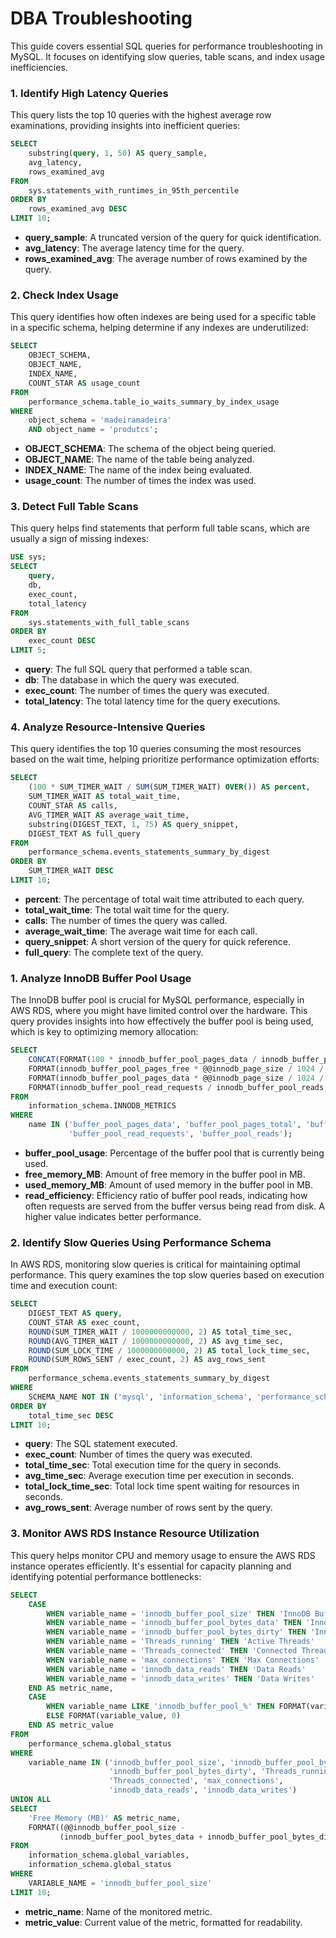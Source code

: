 # DBA Troubleshooting

This guide covers essential SQL queries for performance troubleshooting in MySQL. It focuses on identifying slow queries, table scans, and index usage inefficiencies. 

### 1. Identify High Latency Queries

This query lists the top 10 queries with the highest average row examinations, providing insights into inefficient queries:

```sql
SELECT 
    substring(query, 1, 50) AS query_sample, 
    avg_latency, 
    rows_examined_avg
FROM 
    sys.statements_with_runtimes_in_95th_percentile
ORDER BY 
    rows_examined_avg DESC
LIMIT 10;
```

- **query_sample**: A truncated version of the query for quick identification.
- **avg_latency**: The average latency time for the query.
- **rows_examined_avg**: The average number of rows examined by the query.

### 2. Check Index Usage

This query identifies how often indexes are being used for a specific table in a specific schema, helping determine if any indexes are underutilized:

```sql
SELECT 
    OBJECT_SCHEMA, 
    OBJECT_NAME, 
    INDEX_NAME, 
    COUNT_STAR AS usage_count
FROM 
    performance_schema.table_io_waits_summary_by_index_usage
WHERE 
    object_schema = 'madeiramadeira' 
    AND object_name = 'produtcs';
```

- **OBJECT_SCHEMA**: The schema of the object being queried.
- **OBJECT_NAME**: The name of the table being analyzed.
- **INDEX_NAME**: The name of the index being evaluated.
- **usage_count**: The number of times the index was used.

### 3. Detect Full Table Scans

This query helps find statements that perform full table scans, which are usually a sign of missing indexes:

```sql
USE sys;
SELECT 
    query, 
    db, 
    exec_count, 
    total_latency
FROM 
    sys.statements_with_full_table_scans
ORDER BY 
    exec_count DESC
LIMIT 5;
```

- **query**: The full SQL query that performed a table scan.
- **db**: The database in which the query was executed.
- **exec_count**: The number of times the query was executed.
- **total_latency**: The total latency time for the query executions.

### 4. Analyze Resource-Intensive Queries

This query identifies the top 10 queries consuming the most resources based on the wait time, helping prioritize performance optimization efforts:

```sql
SELECT 
    (100 * SUM_TIMER_WAIT / SUM(SUM_TIMER_WAIT) OVER()) AS percent,
    SUM_TIMER_WAIT AS total_wait_time,
    COUNT_STAR AS calls,
    AVG_TIMER_WAIT AS average_wait_time,
    substring(DIGEST_TEXT, 1, 75) AS query_snippet,
    DIGEST_TEXT AS full_query
FROM 
    performance_schema.events_statements_summary_by_digest
ORDER BY 
    SUM_TIMER_WAIT DESC
LIMIT 10;
```

- **percent**: The percentage of total wait time attributed to each query.
- **total_wait_time**: The total wait time for the query.
- **calls**: The number of times the query was called.
- **average_wait_time**: The average wait time for each call.
- **query_snippet**: A short version of the query for quick reference.
- **full_query**: The complete text of the query.


### 1. **Analyze InnoDB Buffer Pool Usage**

The InnoDB buffer pool is crucial for MySQL performance, especially in AWS RDS, where you might have limited control over the hardware. This query provides insights into how effectively the buffer pool is being used, which is key to optimizing memory allocation:

```sql
SELECT 
    CONCAT(FORMAT(100 * innodb_buffer_pool_pages_data / innodb_buffer_pool_pages_total, 2), '%') AS buffer_pool_usage,
    FORMAT(innodb_buffer_pool_pages_free * @@innodb_page_size / 1024 / 1024, 2) AS free_memory_MB,
    FORMAT(innodb_buffer_pool_pages_data * @@innodb_page_size / 1024 / 1024, 2) AS used_memory_MB,
    FORMAT(innodb_buffer_pool_read_requests / innodb_buffer_pool_reads, 2) AS read_efficiency
FROM 
    information_schema.INNODB_METRICS
WHERE 
    name IN ('buffer_pool_pages_data', 'buffer_pool_pages_total', 'buffer_pool_pages_free', 
             'buffer_pool_read_requests', 'buffer_pool_reads');
```

- **buffer_pool_usage**: Percentage of the buffer pool that is currently being used.
- **free_memory_MB**: Amount of free memory in the buffer pool in MB.
- **used_memory_MB**: Amount of used memory in the buffer pool in MB.
- **read_efficiency**: Efficiency ratio of buffer pool reads, indicating how often requests are served from the buffer versus being read from disk. A higher value indicates better performance.

### 2. **Identify Slow Queries Using Performance Schema**

In AWS RDS, monitoring slow queries is critical for maintaining optimal performance. This query examines the top slow queries based on execution time and execution count:

```sql
SELECT 
    DIGEST_TEXT AS query,
    COUNT_STAR AS exec_count,
    ROUND(SUM_TIMER_WAIT / 1000000000000, 2) AS total_time_sec,
    ROUND(AVG_TIMER_WAIT / 1000000000000, 2) AS avg_time_sec,
    ROUND(SUM_LOCK_TIME / 1000000000000, 2) AS total_lock_time_sec,
    ROUND(SUM_ROWS_SENT / exec_count, 2) AS avg_rows_sent
FROM 
    performance_schema.events_statements_summary_by_digest
WHERE 
    SCHEMA_NAME NOT IN ('mysql', 'information_schema', 'performance_schema', 'sys')
ORDER BY 
    total_time_sec DESC
LIMIT 10;
```

- **query**: The SQL statement executed.
- **exec_count**: Number of times the query was executed.
- **total_time_sec**: Total execution time for the query in seconds.
- **avg_time_sec**: Average execution time per execution in seconds.
- **total_lock_time_sec**: Total lock time spent waiting for resources in seconds.
- **avg_rows_sent**: Average number of rows sent by the query.

### 3. **Monitor AWS RDS Instance Resource Utilization**

This query helps monitor CPU and memory usage to ensure the AWS RDS instance operates efficiently. It's essential for capacity planning and identifying potential performance bottlenecks:

```sql
SELECT 
    CASE 
        WHEN variable_name = 'innodb_buffer_pool_size' THEN 'InnoDB Buffer Pool Size'
        WHEN variable_name = 'innodb_buffer_pool_bytes_data' THEN 'InnoDB Buffer Pool Data'
        WHEN variable_name = 'innodb_buffer_pool_bytes_dirty' THEN 'InnoDB Buffer Pool Dirty Data'
        WHEN variable_name = 'Threads_running' THEN 'Active Threads'
        WHEN variable_name = 'Threads_connected' THEN 'Connected Threads'
        WHEN variable_name = 'max_connections' THEN 'Max Connections'
        WHEN variable_name = 'innodb_data_reads' THEN 'Data Reads'
        WHEN variable_name = 'innodb_data_writes' THEN 'Data Writes'
    END AS metric_name,
    CASE 
        WHEN variable_name LIKE 'innodb_buffer_pool_%' THEN FORMAT(variable_value / 1024 / 1024, 2)
        ELSE FORMAT(variable_value, 0)
    END AS metric_value
FROM 
    performance_schema.global_status
WHERE 
    variable_name IN ('innodb_buffer_pool_size', 'innodb_buffer_pool_bytes_data', 
                      'innodb_buffer_pool_bytes_dirty', 'Threads_running', 
                      'Threads_connected', 'max_connections', 
                      'innodb_data_reads', 'innodb_data_writes')
UNION ALL
SELECT 
    'Free Memory (MB)' AS metric_name, 
    FORMAT((@@innodb_buffer_pool_size - 
           (innodb_buffer_pool_bytes_data + innodb_buffer_pool_bytes_dirty)) / 1024 / 1024, 2) AS metric_value
FROM 
    information_schema.global_variables, 
    information_schema.global_status
WHERE 
    VARIABLE_NAME = 'innodb_buffer_pool_size'
LIMIT 10;
```

- **metric_name**: Name of the monitored metric.
- **metric_value**: Current value of the metric, formatted for readability.
